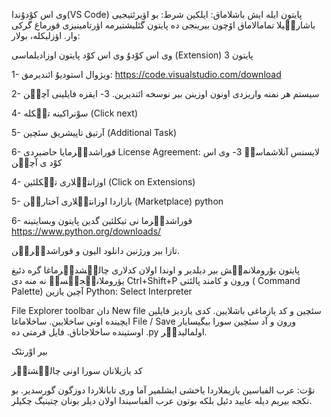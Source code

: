 وی اس کوْدۇندا(VS Code)  پایتون ایله ایش باشلاماق:
ایلکین شرط:
بو اؤیرئتیجیی باشاریٛیلا تمامالاماق اۆچون بیرینجی ده پایتون گئلیشتیرمه اؤرتامینیزی قورماغ گرکی وار. اؤزلیکله، بولار:

وی اس کوْدۇ
وی اس کوْد پایتون اوزادیلماسی  (Extension)
پایتون 3

1- ویژوال استودیۇ ائندیرمق: 
https://code.visualstudio.com/download 

2- سیستم هر نمنه واریزدی اونون اوزینن بیر نوسخه ائندیرین. 
3- ایقزه فایلینی آچیٛن

4- سوْنراکینه تیٛکله (Click next)

5- آرتیق تاپیشریق سئچین (Additional Task)

6- قوراشدیٛرمایا حاضیردی
License Agreement:
لایسنس آنلاشماسیٛ
3- وی اس کوْد ی آچیٛن

4- اوزانتیٛلاری تیٛکلئین (Click on Extensions)

5-  بازاردا اوزانتیٛلاری آختاریٛن  (Marketplace)
python

6- قوراشدیٛرما نی تیکلئین 
گدین پایتون وبسایتینه 
https://www.python.org/downloads/

تازا بیر ورژنین دانلود الیون و قوراشدیٛریٛن.

پایتون یوْروملانمیٛش بیر دیلدیر و اوندا اولان کدلاری چالیٛشدیٛرماغا گره دئیغ یؤروملانیٛجیٛسیٛ  نه منه دی 
Ctrl+Shift+P ورون و کامند پالئتی ( Command Palette) آچین 
یازین Python: Select Interpreter



File Explorer toolbar دان New file سئچین و کد یازماغی باشلایین.
کدی یازدیز فایلین ایچینده اونی ساخلایین.
ساخلاماغا  File / Save ورون و آد سئچین سورا بیگیسایار اوستینده ساخلاجاناق.
فایل فرمتی ده .py  اولمالیدیٛر.

بیر اوْرنئک 

کد یازیلانان سورا اونی چالیٛشتیٛر

 نوْت: عرب الفباسین یازیملاردا یاخشی ایشلمیر آما وری تابانلاردا دوزگون گورسدیر. بو تکجه بیریم دیله عایید دئیل بلکه بوتون عرب الفباسیندا اولان دیلر بونان چتینیگ چکیلر.



